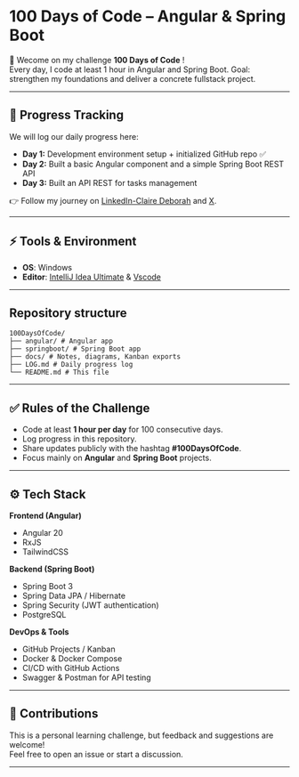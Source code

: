 # 100 Days of Code – Angular & Spring Boot 

👋 Wecome on my challenge **100 Days of Code** !  
Every day, I code at least 1 hour in Angular and Spring Boot.
Goal: strengthen my foundations and deliver a concrete fullstack project.

---

## 📅 Progress Tracking
We will log our daily progress here:  

- **Day 1:** Development environment setup + initialized GitHub repo ✅  
- **Day 2:** Built a basic Angular component and a simple Spring Boot REST API 
- **Day 3:** Built an API REST for tasks management

👉 Follow my journey on [LinkedIn-Claire Deborah](https://www.linkedin.com/in/claire-deborah-ngos-3b93a0310) and [X](https://x.com/clairedeborahN).

---

## ⚡ Tools & Environment

- **OS**: Windows
- **Editor**: [IntelliJ Idea Ultimate](https://www.jetbrains.com/idea/download/?section=windows) & [Vscode](https://code.visualstudio.com/)

---

## Repository structure
```
100DaysOfCode/
├── angular/ # Angular app
├── springboot/ # Spring Boot app
├── docs/ # Notes, diagrams, Kanban exports
├── LOG.md # Daily progress log
└── README.md # This file
```
---
## ✅ Rules of the Challenge

- Code at least **1 hour per day** for 100 consecutive days.
- Log progress in this repository.
- Share updates publicly with the hashtag **#100DaysOfCode**.
- Focus mainly on **Angular** and **Spring Boot** projects.
---

## ⚙️ Tech Stack
**Frontend (Angular)**  
- Angular 20  
- RxJS  
- TailwindCSS  

**Backend (Spring Boot)**  
- Spring Boot 3  
- Spring Data JPA / Hibernate  
- Spring Security (JWT authentication)  
- PostgreSQL  

**DevOps & Tools**  
- GitHub Projects / Kanban  
- Docker & Docker Compose  
- CI/CD with GitHub Actions  
- Swagger & Postman for API testing

---

## 🤝 Contributions
This is a personal learning challenge, but feedback and suggestions are welcome!  
Feel free to open an issue or start a discussion.  

---
